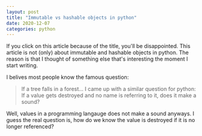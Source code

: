 ```yaml
---
layout: post
title: "Immutable vs hashable objects in python"
date: 2020-12-07
categories: python
---
```

If you click on this article because of the title, you'll be disappointed. This article is not (only) about immutable and hashable objects in python. 
The reason is that I thought of something else that's interesting the moment I start writing.


I belives most people know the famous question:
> If a tree falls in a forest...
I came up with a similar question for python:
If a value gets destroyed and no name is referring to it, does it make a sound?

Well, values in a programming langauge does not make a sound anyways. I guess the real question is, how do we know the value is destroyed if it is no longer referenced?
